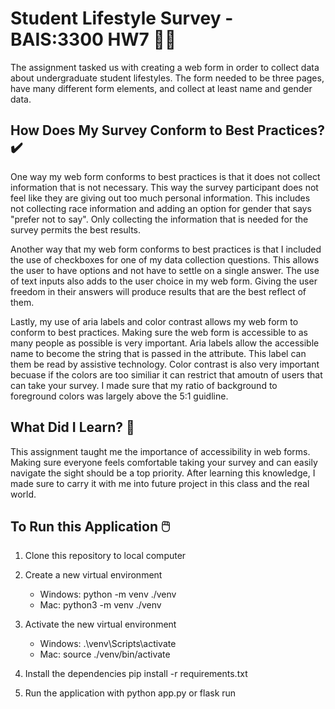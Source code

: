 # Student Lifestyle Survey - BAIS:3300 HW7 🏃‍♀️

The assignment tasked us with creating a web form in order to collect data about undergraduate student lifestyles. The form needed to be three pages, have many different form elements, and collect at least name and gender data. 

## How Does My Survey Conform to Best Practices? ✔️
One way my web form conforms to best practices is that it does not collect information that is not necessary. This way the survey participant does not feel like they are giving out too much personal information. This includes not collecting race information and adding an option for gender that says "prefer not to say". Only collecting the information that is needed for the survey permits the best results. 

Another way that my web form conforms to best practices is that I included the use of checkboxes for one of my data collection questions. This allows the user to have options and not have to settle on a single answer. The use of text inputs also adds to the user choice in my web form. Giving the user freedom in their answers will produce results that are the best reflect of them. 

Lastly, my use of aria labels and color contrast allows my web form to conform to best practices. Making sure the web form is accessible to as many people as possible is very important. Aria labels allow the accessible name to become the string that is passed in the attribute. This label can them be read by assistive technology. Color contrast is also very important becuase if the colors are too similiar it can restrict that amoutn of users that can take your survey. I made sure that my ratio of background to foreground colors was largely above the 5:1 guidline. 

## What Did I Learn? 💭
This assignment taught me the importance of accessibility in web forms. Making sure everyone feels comfortable taking your survey and can easily navigate the sight should be a top priority. After learning this knowledge, I made sure to carry it with me into future project in this class and the real world. 

## To Run this Application 🖱️
1. Clone this repository to local computer

2. Create a new virtual environment

   - Windows: python -m venv ./venv
   - Mac: python3 -m venv ./venv

3. Activate the new virtual environment

   - Windows: .\venv\Scripts\activate
   - Mac: source ./venv/bin/activate

4. Install the dependencies pip install -r requirements.txt

5. Run the application with python app.py  or flask run






